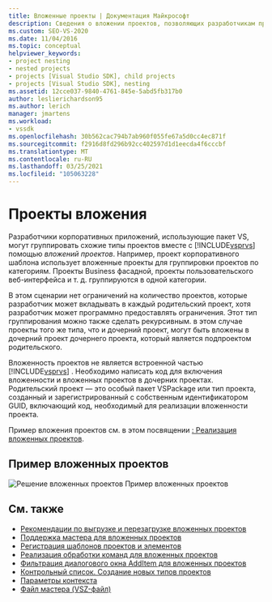 ```yaml
---
title: Вложенные проекты | Документация Майкрософт
description: Сведения о вложении проектов, позволяющих разработчикам приложений, которые используют VSPackage для группировки схожих типов проектов в Visual Studio.
ms.custom: SEO-VS-2020
ms.date: 11/04/2016
ms.topic: conceptual
helpviewer_keywords:
- project nesting
- nested projects
- projects [Visual Studio SDK], child projects
- projects [Visual Studio SDK], nesting
ms.assetid: 12cce037-9840-4761-845e-5abd5fb317b0
author: leslierichardson95
ms.author: lerich
manager: jmartens
ms.workload:
- vssdk
ms.openlocfilehash: 30b562cac794b7ab960f055fe67a5d0cc4ec871f
ms.sourcegitcommit: f2916d8fd296b92cc402597d1d1eecda4f6cccbf
ms.translationtype: MT
ms.contentlocale: ru-RU
ms.lasthandoff: 03/25/2021
ms.locfileid: "105063228"
---
```

# <a name="nesting-projects"></a>Проекты вложения
Разработчики корпоративных приложений, использующие пакет VS, могут группировать схожие типы проектов вместе с [!INCLUDE[vsprvs](../../code-quality/includes/vsprvs_md.md)] помощью *вложений проектов*. Например, проект корпоративного шаблона использует вложенные проекты для группировки проектов по категориям. Проекты Business фасадной, проекты пользовательского веб-интерфейса и т. д. группируются в одной категории.

 В этом сценарии нет ограничений на количество проектов, которые разработчик может вкладывать в каждый родительский проект, хотя разработчик может программно предоставлять ограничения. Этот тип группирования можно также сделать рекурсивным. в этом случае проекты того же типа, что и дочерний проект, могут быть вложены в дочерний проект дочернего проекта, который является подпроектом родительского.

 Вложенность проектов не является встроенной частью [!INCLUDE[vsprvs](../../code-quality/includes/vsprvs_md.md)] . Необходимо написать код для включения вложенности и вложенных проектов в дочерних проектах. Родительский проект — это особый пакет VSPackage или тип проекта, созданный и зарегистрированный с собственным идентификатором GUID, включающий код, необходимый для реализации вложенности проекта.

 Пример вложения проектов см. в этом посвящении [: Реализация вложенных проектов](../../extensibility/internals/how-to-implement-nested-projects.md).

## <a name="nested-projects-example"></a>Пример вложенных проектов
 ![Решение вложенных проектов](../../extensibility/internals/media/vsnestedprojects.gif "вснестедпрожектс") Пример вложенных проектов

## <a name="see-also"></a>См. также
- [Рекомендации по выгрузке и перезагрузке вложенных проектов](../../extensibility/internals/considerations-for-unloading-and-reloading-nested-projects.md)
- [Поддержка мастера для вложенных проектов](../../extensibility/internals/wizard-support-for-nested-projects.md)
- [Регистрация шаблонов проектов и элементов](../../extensibility/internals/registering-project-and-item-templates.md)
- [Реализация обработки команд для вложенных проектов](../../extensibility/internals/implementing-command-handling-for-nested-projects.md)
- [Фильтрация диалогового окна AddItem для вложенных проектов](../../extensibility/internals/filtering-the-additem-dialog-box-for-nested-projects.md)
- [Контрольный список. Создание новых типов проектов](../../extensibility/internals/checklist-creating-new-project-types.md)
- [Параметры контекста](../../extensibility/internals/context-parameters.md)
- [Файл мастера (VSZ-файл)](../../extensibility/internals/wizard-dot-vsz-file.md)
